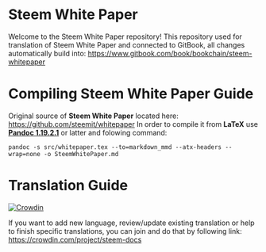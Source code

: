 # Steem White Paper

Welcome to the Steem White Paper repository!
This repository used for translation of Steem White Paper and connected to GitBook, all changes automatically build into: https://www.gitbook.com/book/bookchain/steem-whitepaper

# Compiling Steem White Paper Guide

Original source of **Steem White Paper** located here: https://github.com/steemit/whitepaper
In order to compile it from **LaTeX** use [**Pandoc 1.19.2.1**](https://pandoc.org) or latter and folowing command:
```
pandoc -s src/whitepaper.tex --to=markdown_mmd --atx-headers --wrap=none -o SteemWhitePaper.md
```

# Translation Guide

[![Crowdin](https://d322cqt584bo4o.cloudfront.net/steem-docs/localized.svg)](https://crowdin.com/project/steem-docs)

If you want to add new language, review/update existing translation or help to finish specific translations, you can join and do that by following link:
https://crowdin.com/project/steem-docs
